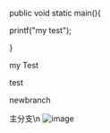 public void static main(){

printf("my test");

}

my Test

test

newbranch


主分支\n
![image](https://github.com/EdwardSituwende/MyTestEdward/blob/master/MyImage/1.jpg)
